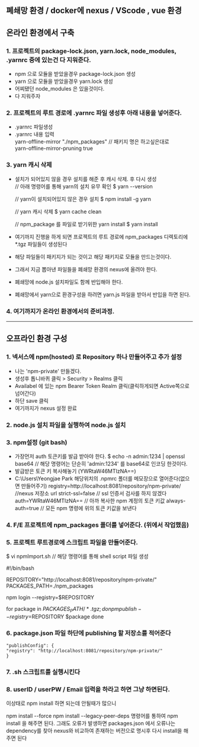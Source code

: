 ## 폐쇄망 환경 / docker에 nexus / VScode , vue 환경

## 온라인 환경에서 구축

### 1. 프로젝트의 package-lock.json, yarn.lock, node_modules, .yarnrc 중에 있는건 다 지워준다.
  * npm 으로 모듈을 받았을경우 package-lock.json 생성
  * yarn 으로 모듈을 받았을경우 yarn.lock 생성
  * 어찌됐던 node_modules 은 있을것이다.
  * 다 지워주자

### 2. 프로젝트의 루트 경로에 .yarnrc 파일 생성후 아래 내용을 넣어준다.
  * .yarnrc 파일생성
  * .yarnrc 내용 입력   
     yarn-offline-mirror "./npm_packages"    // 패키지 명은 하고싶은대로    
     yarn-offline-mirror-pruning true   
     
### 3. yarn 캐시 삭제
  * 설치가 되어있지 않을 경우 설치를 해준 후 캐시 삭제. 후 다시 생성   
    // 아래 명령어를 통해 yarn의 설치 유무 확인
    $ yarn --version

    // yarn이 설치되어있지 않은 경우 설치
    $ npm install -g yarn

    // yarn 캐시 삭제
    $ yarn cache clean

    // npm_package 를 파일로 받기위한 yarn install
    $ yarn install
  * 여기까지 진행을 하게 되면 프로젝트의 루트 경로에 npm_packages 디렉토리에 *.tgz 파일들이 생성된다
  * 해당 파일들이 패키지가 되는 것이고 해당 패키지로 모듈을 만드는것이다.
  * 그래서 지금 뽑아낸 파일들을 폐쇄망 환경의 nexus에 올려야 한다.
  * 폐쇄망에 node.js 설치파일도 함께 반입해야 한다.
  * 폐쇄망에서 yarn으로 환경구성을 하려면 yarn.js 파일을 받아서 반입을 하면 된다.

### 4. 여기까지가 온라인 환경에서의 준비과정.

<hr>

## 오프라인 환경 구성

### 1. 넥서스에 npm(hosted) 로 Repository 하나 만들어주고 추가 설정
  * 나는 'npm-private' 만들겠다.
  * 생성후 톱니바퀴 클릭 > Security > Realms 클릭
  * Availabel 에 있는 npm Bearer Token Realm 클릭(클릭하게되면 Active쪽으로 넘어간다)
  * 하단 save 클릭
  * 여기까지가 nexus 설정 완료

### 2. node.js 설치 파일을 실행하여 node.js 설치

### 3. npm설정 (git bash)
  * 가장먼저 auth 토큰키를 발급 받아야 한다.
    $ echo -n admin:1234 | openssl base64
    // 해당 명령어는 단순히 'admin:1234' 를 base64로 인코딩 한것이다.
  * 발급받은 토큰 키 복사해놓기 (YWRtaW46MTIzNA==)
  * C:\Users\Yeongjae Park 해당위치의 .npmrc 폴더를 메모장으로 열어준다(없으면 만들어주기)
    registry=http://localhost:8081/repository/npm-private/  //nexus 저장소 url
    strict-ssl=false              // ssl 인증서 검사를 하지 않겠다
    auth=YWRtaW46MTIzNA==         // 아까 복사한 npm 계정의 토큰 키값
    always-auth=true              // 모든 npm 명령에 위의 토큰 키값을 보낸다
    
 ### 4. F/E 프로젝트에 npm_packages 폴더를 넣어준다. (위에서 작업했음)
 
 ### 5. 프로젝트 루트경로에 스크립트 파일을 만들어준다.
  $ vi npmImport.sh
  // 해당 명령어를 통해 shell script 파일 생성
  
  #!/bin/bash

  REPOSITORY="http://localhost:8081/repository/npm-private/"
  PACKAGES_PATH=./npm_packages

  npm login --registry=$REPOSITORY

  for package in $PACKAGES_PATH/*.tgz; do
          npm publish --registry=$REPOSITORY $package
  done
  
### 6. package.json 파일 하단에 publishing 할 저장소를 적어준다
    "publishConfig": {
    "registry": "http://localhost:8081/repository/npm-private/"
    }
    
### 7. .sh 스크립트를 실행시킨다

### 8. userID / userPW / Email 입력을 하라고 하면 그냥 하면된다.


이상태로 npm install 하면 되는데 안될때가 많으니

npm install --force
npm install --legacy-peer-deps 명령어를 통하여 npm install 을 해주면 된다.
그래도 오류가 발생하면 packages.json 에서 오류나는 dependency를 찾아 nexus와 비교하여 존재하는 버전으로 명시후 다시 install을 해주면 된다

